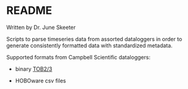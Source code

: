 # README

Written by Dr. June Skeeter

Scripts to parse timeseries data from assorted dataloggers in order to generate consistently formatted data with standardized metadata.

Supported formats from Campbell Scientific dataloggers:

* binary [TOB2/3](https://help.campbellsci.com/loggernet-manual/ln_manual/campbell_scientific_file_formats/tob2_or_tob3.htm?TocPath=Campbell%20Scientific%20File%20Formats%7CDatalogger%20Data%20Formats%7C_____1)

<!-- * ascii [TOA5](https://help.campbellsci.com/loggernet-manual/ln_manual/campbell_scientific_file_formats/toa5.htm?TocPath=Campbell%20Scientific%20File%20Formats%7CComputer%20File%20Data%20Formats%7CTOA5%7C_____0) -->

* HOBOware csv files
